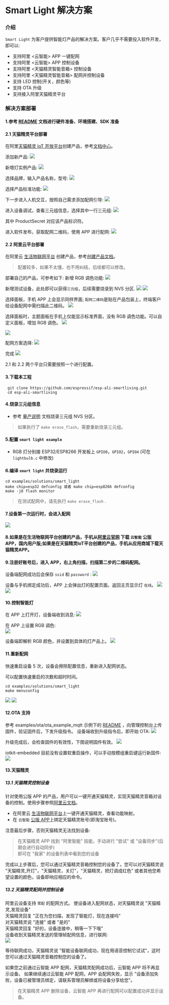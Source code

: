 # Smart Light 解决方案

### 介绍
`Smart Light` 为客户提供智能灯产品的解决方案。客户几乎不需要投入软件开发，即可以:  
- 支持阿里 <云智能> APP 一键配网
- 支持阿里 <云智能> APP 控制设备
- 支持阿里 <天猫精灵智能音箱> 控制设备
- 支持阿里 <天猫精灵智能音箱> 配网并控制设备
- 支持 LED 控制(开关，颜色等)
- 支持 OTA 升级
- 支持接入阿里天猫精灵平台

### 解决方案部署
#### 1.参考 [README](../../../README.md) 文档进行硬件准备、环境搭建、SDK 准备

#### 2.1 天猫精灵平台部署
在阿里[天猫精灵 IoT 开放平台](https://iot.aligenie.com/)创建产品，参考[文档中心](https://www.aligenie.com/doc/357554?spm=a2140w.13129968.0.0.375d643bSuDL93)。

添加新产品:
![](_static/p22.png)

新增灯实例产品:
![](_static/p23.png)

选择品牌，输入产品名称，型号:
![](_static/p24.png)

选择产品标准功能:
![](_static/p25.png)

下一步进入人机交互，按照自己需求添加配网引导:
![](_static/p26.png)

进入设备调试，查看三元组信息，选择其中一行三元组:
![](_static/p27.png)

其中 ProductSecret 对应该产品标识符。

进入软件发布，获取配网二维码，使用 APP 进行配网:
![](_static/p28.png)

#### 2.2 阿里云平台部署
在阿里云 [生活物联网平台](https://living.aliyun.com/#/) 创建产品，参考[创建产品文档](https://living.aliyun.com/doc#readygo.html)。
> 配置较多，如果不太懂，也不用纠结，后续都可以修改。

部署自己的产品，可参考如下:
新增 RGB 调色功能:
![](_static/p1.png)

新增测试设备，此处即可以获得`三元组`，后续需要烧录到 NVS 分区.
![](_static/p2.png)
![](_static/p3.png)

选择面板，手机 APP 上会显示同样界面; `配网二维码`是贴在产品包装上，终端客户给设备配网中需扫描此二维码。
![](_static/p4.png)

选择面板时，主题面板在手机上仅能显示标准界面，没有 RGB 调色功能。可以自定义面板，增加 RGB 调色。
![](_static/p5.png)

![](_static/p6.png)

配网方案选择:
![](_static/p7.png)

完成
![](_static/p8.png)

2.1 和 2.2 两个平台只需要按照一个进行配置。

#### 3.下载本工程
   ```
    git clone https://github.com/espressif/esp-ali-smartliving.git
    cd esp-ali-smartliving
   ```

#### 4.烧录三元组信息
- 参考 [量产说明](../../../config/mass_mfg/README.md) 文档烧录三元组 NVS 分区。

> 如果执行了 `make erase_flash`，需要重新烧录三元组。

#### 5.配置 `smart light example`
- RGB 灯分别接 ESP32/ESP8266 开发板上 `GPIO0`，`GPIO2`，`GPIO4` (可在 `lightbulb.c` 中修改)

#### 6.编译 `smart light` 并烧录运行
```
cd examples/solutions/smart_light
make chip=esp32 defconfig 或者 make chip=esp8266 defconfig
make -j8 flash monitor
```

> 在测试配网中，请先执行 `make erase_flash` .

#### 7.设备第一次运行时，会进入配网

![](_static/p9.png)

#### 8.如果是在生活物联网平台创建的产品，手机从[阿里云官网](https://living.aliyun.com/doc#muti-app.html) 下载 `云智能` 公版 APP，国内用户版;如果是在天猫精灵IoT平台创建的产品，手机从应用商城下载天猫精灵APP。

#### 9.注册好账号后，进入 APP，右上角扫描，扫描第二步的二维码配网。
设备端配网成功后会保存 `ssid` 和 `password` :
![](_static/p10.png)

设备与手机绑定成功后，APP 上会弹出灯的配置页面。返回主页显示灯 `在线`。
![](_static/p11.png)
![](_static/p12.png)

#### 10.控制智能灯

在 APP 上打开灯，设备端收到消息:
![](_static/p13.png)

在 APP 上设置 RGB 调色:  
![](_static/p14.png)

设备端即解析 RGB 颜色，并设置到具体的灯产品上。
![](_static/p15.png)

#### 11.重新配网
快速重启设备 5 次，设备会擦除配置信息，重新进入配网状态。

可以配置快速重启的次数和超时时间。
```
cd examples/solutions/smart_light
make menuconfig
```
![](_static/p20.png)
![](_static/p21.png)

#### 12.OTA 支持
参考 examples/ota/ota_example_mqtt 示例下的 [README](../../ota/ota_example_mqtt/README.md) ，向管理控制台上传固件，验证固件后，下发升级指令。
设备端收到升级指令后，即开始 OTA:
![](_static/p16.png)

升级完成后，会检查固件的有效性，下图说明固件有效。
![](_static/p17.png)

iotkit-embedded 目前没有设置软重启操作，可以手动按模组重启键运行新固件:
![](_static/p18.png)

#### 13.天猫精灵
##### 13.1 天猫精灵控制设备
针对使用公版 APP 的产品，用户可以一键开通天猫精灵，实现天猫精灵音箱对设备的控制。使用步骤参照[阿里云文档](https://living.aliyun.com/doc#TmallGenie.html)。
- 在阿里云 [生活物联网平台](https://living.aliyun.com/#/)上一键开通天猫精灵，查看功能映射。
- 在 `云智能` [公版 APP]((https://living.aliyun.com/doc#muti-app.html))上绑定天猫精灵账号(即淘宝账号)。 

注意最后步骤，否则天猫精灵无法找到设备:
> 在天猫精灵 APP 找到 "阿里智能" 技能，手动进行 "尝试" 或 "设备同步"(后期会进行自动同步)  
> 即可在 "我家" 的设备列表中看到您的设备

完成以上步骤后，您可以通过天猫精灵音箱控制您的设备了。您可以对天猫精灵说 "天猫精灵,开灯"，"天猫精灵，关灯"，"天猫精灵，把灯调成红色" 或者其他您希望设置的颜色，设备即响应相应的命令。

##### 13.2 天猫精灵配网并控制设备
阿里云设备支持 `零配` 的配网方式。 
使设备进入配网状态，对天猫精灵说 "天猫精灵,发现设备"  
天猫精灵回复 "正在为您扫描，发现了智能灯，现在连接吗"  
对天猫精灵说 "连接" 或者 "是的"  
天猫精灵回复 "好的，设备连接中，稍等一下下哦"  
设备收到天猫精灵发送的管理帧配网信息，进行联网:  
![](_static/p19.png)

等待联网成功，天猫精灵说 "智能设备联网成功，现在用语音控制它试试"，这时您可以通过天猫精灵音箱控制您的设备了。

如果您之前通过云智能 APP 配网，天猫精灵配网成功后，云智能 APP 将不再显示设备。 如果继续通过云智能 APP 配网，APP 会配网失败，显示 "设备添加失败，设备已被管理员绑定，请联系管理员解绑或将设备分享给您"。
> 在天猫精灵 APP 删除设备，云智能 APP 再进行配网可以配置成功并显示设备。
